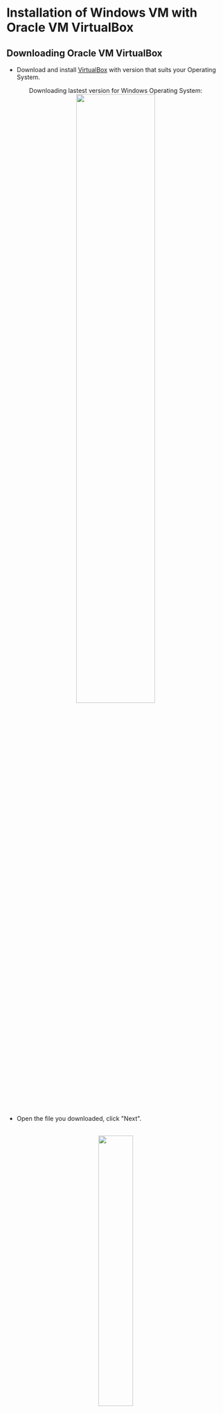 # Installation of Windows VM with Oracle VM VirtualBox

<h2>Downloading Oracle VM VirtualBox</h2>

- Download and install [VirtualBox](https://www.virtualbox.org/wiki/Downloads) with version that suits your Operating System.


<p align="center">
Downloading lastest version for Windows Operating System: <br/>
<img src="https://i.imgur.com/83PDnPZ.png" height="60%" width="60%" alt=""/>
<br />

- Open the file you downloaded, click "Next".

<p align="center">
<br/>
<img src="https://i.imgur.com/RgO24SW.png" height="40%" width="40%" alt=""/>
<br />

- Choose the directory that you want your Oracle VM VirtualBox to be in and click "Next".

<p align="center">
<br/>
<img src="https://i.imgur.com/lF6TYFl.png" height="40%" width="40%" alt=""/>
<br />

- Depends on your preferences, you can keep everything default and click "Next".

<p align="center">
<br/>
<img src="https://i.imgur.com/e49cFtV.png" height="40%" width="40%" alt=""/>
<br />

- Click "Yes".

<p align="center">
<br/>
<img src="https://i.imgur.com/MG2wrfq.png" height="40%" width="40%" alt=""/>
<br />

- Click "Install".

<p align="center">
<br/>
<img src="https://i.imgur.com/VGBJHrw.png" height="40%" width="40%" alt=""/>
<br />

- Successfully Installed Oracle VM VirtualVox, Click "Finish".

<p align="center">
<br/>
<img src="https://i.imgur.com/cWcxajE.png" height="40%" width="40%" alt=""/>
<br />

- Open VirtualBox, if installed correctly, VirtualBox will look like this:

<p align="center">
Oracle VM VirtualBox: <br/>
<img src="https://i.imgur.com/mobnuBm.png" height="60%" width="60%" alt=""/>
<br />

<h2></h2>

<h2>Installation of Windows VM into VirtualBox</h2>

- Open VirtualBox and click on New.

<p align="center">
<br/>
<img src="https://i.imgur.com/IHuHKMY.png" height="60%" width="60%" alt=""/>
<br />

- Under Name and Operating System:
  - Name the Virtual Machine, I will be naming it Nessus because I will be using Nessus on the Virtual Machine.
  - Select the Windows ISO Image that we downloaded on the last part.

<p align="center">
<br/>
<img src="https://i.imgur.com/Gq6TlLm.png" height="60%" width="60%" alt=""/>
<br />

- Under Unattended Install
  - Change Username: Admin.
  - Change to your own Password.
  - Change the Hostname: Nessus.
  - Change Domain Name: nessus.virtualbox.org.
  - Check the box for Guest Additions.
  - Find the VBoxGuestAdditions.iso in the folder you downloaded VirtualBox.
    - This will allow us to copy and paste between the VM and our environment.

<p align="center">
<br/>
<img src="https://i.imgur.com/ixdtEO1.png" height="60%" width="60%" alt=""/>
<br />

- Under Hardware:
  - Base Memory: Put around 8000 MB. (Depends how powerful is your PC, you can put less)
  - Processor: Put 2 CPUs. (Depends how powerful is your PC, you can put less)
    - The more you put the faster the VM will be.

<p align="center">
<br/>
<img src="https://i.imgur.com/9KnFMNH.png" height="60%" width="60%" alt=""/>
<br />

- 

